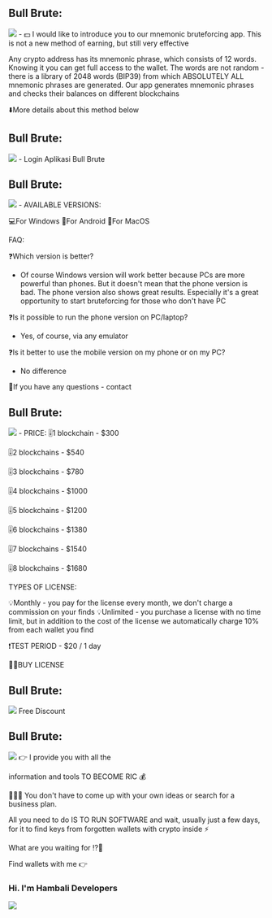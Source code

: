 
## Bull Brute:
<img src="Bull_Brute_1.png">
- 💵 I would like to introduce you to our mnemonic bruteforcing app. This is not a new method of earning, but still very effective

Any crypto address has its mnemonic phrase, which consists of 12 words. Knowing it you can get full access to the wallet. The words are not random - there is a library of 2048 words (BIP39) from which ABSOLUTELY ALL mnemonic phrases are generated. Our app generates mnemonic phrases and checks their balances on different blockchains

⬇️More details about this method below

## Bull Brute:
<img src="Bull_Brute_2.png">
- Login Aplikasi Bull Brute

## Bull Brute:
<img src="Bull_Brute_3.png">
- AVAILABLE VERSIONS: 

💻For Windows
📱For Android
🍏For MacOS

FAQ:

❓Which version is better?
- Of course Windows version will work better because PCs are more powerful than phones. But it doesn't mean that the phone version is bad. The phone version also shows great results. Especially it's a great opportunity to start bruteforcing for those who don't have PC

❓Is it possible to run the phone version on PC/laptop?
- Yes, of course, via any emulator

❓Is it better to use the mobile version on my phone or on my PC?
- No difference

📲If you have any questions - contact

## Bull Brute:
<img src="Bull_Brute_4.png">
- PRICE:
🎚️1 blockchain  - $300

🎚️2 blockchains - $540

🎚️3 blockchains  - $780

🎚️4 blockchains  - $1000

🎚️5 blockchains  - $1200

🎚️6 blockchains  - $1380

🎚️7 blockchains  - $1540

🎚️8 blockchains  - $1680

TYPES OF LICENSE:

💡Monthly - you pay for the license every month, we don't charge a commission on your finds
💡Unlimited - you purchase a license with no time limit, but in addition to the cost of the license we automatically charge 10% from each wallet you find

❗️TEST PERIOD  - $20 / 1 day

👨‍💻BUY LICENSE

## Bull Brute:
<img src="Bull_Brute_5.png">
Free Discount

## Bull Brute:
<img src="Bull_Brute_5.png">
👉 I provide you with all the 

information and tools TO BECOME RIC
💰

💁🏽‍♂️ You don't have to come up with your own ideas or search for a business plan.

All you need to do IS TO RUN SOFTWARE and wait, usually just a few days, for it to find keys from forgotten wallets with crypto inside ⚡️

What are you waiting for ⁉️🤨

Find wallets with me 👉


### Hi. I'm Hambali Developers 
<img src="Hambali.png">
